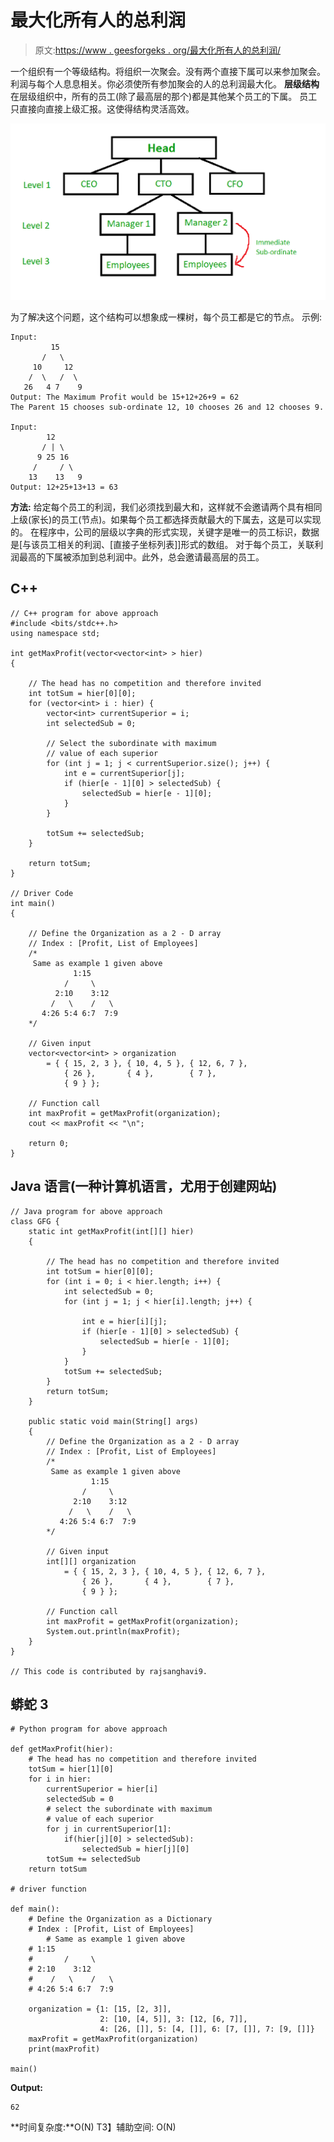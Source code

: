 # 最大化所有人的总利润

> 原文:[https://www . geesforgeks . org/最大化所有人的总利润/](https://www.geeksforgeeks.org/maximize-the-total-profit-of-all-the-persons/)

一个组织有一个等级结构。将组织一次聚会。没有两个直接下属可以来参加聚会。利润与每个人息息相关。你必须使所有参加聚会的人的总利润最大化。
**层级结构**
在层级组织中，所有的员工(除了最高层的那个)都是其他某个员工的下属。
员工只直接向直接上级汇报。这使得结构灵活高效。

![](img/2ce3c351bbfdac162b1c37816722b0db.png)

为了解决这个问题，这个结构可以想象成一棵树，每个员工都是它的节点。
示例:

```
Input: 
         15
       /   \
     10     12
    /  \   /  \
   26   4 7    9
Output: The Maximum Profit would be 15+12+26+9 = 62
The Parent 15 chooses sub-ordinate 12, 10 chooses 26 and 12 chooses 9.

Input:
        12
       / | \
      9 25 16
     /     / \
    13    13   9
Output: 12+25+13+13 = 63
```

**方法:**
给定每个员工的利润，我们必须找到最大和，这样就不会邀请两个具有相同上级(家长)的员工(节点)。如果每个员工都选择贡献最大的下属去，这是可以实现的。
在程序中，公司的层级以字典的形式实现，关键字是唯一的员工标识，数据是[与该员工相关的利润、[直接子坐标列表]]形式的数组。
对于每个员工，关联利润最高的下属被添加到总利润中。此外，总会邀请最高层的员工。

## C++

```
// C++ program for above approach
#include <bits/stdc++.h>
using namespace std;

int getMaxProfit(vector<vector<int> > hier)
{

    // The head has no competition and therefore invited
    int totSum = hier[0][0];
    for (vector<int> i : hier) {
        vector<int> currentSuperior = i;
        int selectedSub = 0;

        // Select the subordinate with maximum
        // value of each superior
        for (int j = 1; j < currentSuperior.size(); j++) {
            int e = currentSuperior[j];
            if (hier[e - 1][0] > selectedSub) {
                selectedSub = hier[e - 1][0];
            }
        }

        totSum += selectedSub;
    }

    return totSum;
}

// Driver Code
int main()
{

    // Define the Organization as a 2 - D array
    // Index : [Profit, List of Employees]
    /*
     Same as example 1 given above
              1:15
            /     \
          2:10    3:12
         /   \    /   \
       4:26 5:4 6:7  7:9
    */

    // Given input
    vector<vector<int> > organization
        = { { 15, 2, 3 }, { 10, 4, 5 }, { 12, 6, 7 },
            { 26 },       { 4 },        { 7 },
            { 9 } };

    // Function call
    int maxProfit = getMaxProfit(organization);
    cout << maxProfit << "\n";

    return 0;
}
```

## Java 语言(一种计算机语言，尤用于创建网站)

```
// Java program for above approach
class GFG {
    static int getMaxProfit(int[][] hier)
    {

        // The head has no competition and therefore invited
        int totSum = hier[0][0];
        for (int i = 0; i < hier.length; i++) {
            int selectedSub = 0;
            for (int j = 1; j < hier[i].length; j++) {

                int e = hier[i][j];
                if (hier[e - 1][0] > selectedSub) {
                    selectedSub = hier[e - 1][0];
                }
            }
            totSum += selectedSub;
        }
        return totSum;
    }

    public static void main(String[] args)
    {
        // Define the Organization as a 2 - D array
        // Index : [Profit, List of Employees]
        /*
         Same as example 1 given above
                  1:15
                /     \
              2:10    3:12
             /   \    /   \
           4:26 5:4 6:7  7:9
        */

        // Given input
        int[][] organization
            = { { 15, 2, 3 }, { 10, 4, 5 }, { 12, 6, 7 },
                { 26 },       { 4 },        { 7 },
                { 9 } };

        // Function call
        int maxProfit = getMaxProfit(organization);
        System.out.println(maxProfit);
    }
}

// This code is contributed by rajsanghavi9.
```

## 蟒蛇 3

```
# Python program for above approach

def getMaxProfit(hier):
    # The head has no competition and therefore invited
    totSum = hier[1][0]
    for i in hier:
        currentSuperior = hier[i]
        selectedSub = 0
        # select the subordinate with maximum
        # value of each superior
        for j in currentSuperior[1]:
            if(hier[j][0] > selectedSub):
                selectedSub = hier[j][0]
        totSum += selectedSub
    return totSum

# driver function

def main():
    # Define the Organization as a Dictionary
    # Index : [Profit, List of Employees]
        # Same as example 1 given above
    # 1:15
    #       /     \
    # 2:10    3:12
    #    /   \    /   \
    # 4:26 5:4 6:7  7:9

    organization = {1: [15, [2, 3]],
                    2: [10, [4, 5]], 3: [12, [6, 7]],
                    4: [26, []], 5: [4, []], 6: [7, []], 7: [9, []]}
    maxProfit = getMaxProfit(organization)
    print(maxProfit)

main()
```

**Output:** 

```
62
```

**时间复杂度:**O(N)
T3】辅助空间: O(N)